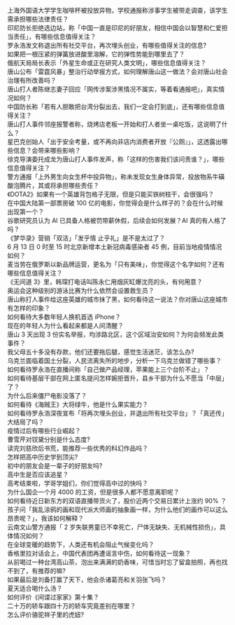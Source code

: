上海外国语大学学生咖啡杯被投放异物，学校通报称涉事学生被带走调查，该学生需承担哪些法律责任？  
印尼防长拒绝选边站，称「中国一直是印尼的好朋友，相信中国会以智慧和仁爱担当责任」，有哪些信息值得关注？  
罗永浩发文称退出所有社交平台，再次埋头创业，有哪些值得关注的信息?  
如果把一根压紧的弹簧放进酸里溶解，它的弹性势能到哪里去了？  
俄航天局局长表示「外星生命或正在研究人类文明」，哪些信息值得关注？  
唐山公布「雷霆风暴」整治行动举报方式，如何理解唐山这一做法？会对唐山社会治理有所改善吗？  
唐山打人者陈继志妻子回应「网传涉案涉黑情况不属实，等着看通报吧」，真实情况如何？  
中国防长称「若有人胆敢把台湾分裂出去，我们一定会打到底」，还有哪些信息值得关注？  
唐山打人事件邻座报警者称，烧烤店老板一开始和打人者坐一桌吃饭，这说明了什么？  
星巴克创始人「出于安全考量，或不再向非店内消费者开放『公厕』」，这透露出哪些信息？会带来哪些影响？  
徐克导演委托成龙为唐山打人事件发声，称「这样的伤害我们该问责谁？」，哪些信息值得关注？  
警方通报「上外男生向女生杯中投异物」，称未发现女生身体异常，投放物系牛磺酸泡腾片，其或将承担哪些责任？  
《DOTA2》如果有一个英雄背包格子无限，但是只能买铁树枝干，会很强吗？  
在中国大陆第一部票房破 100 亿的电影，你觉得会是什么样子的？会在什么时候出现第一个？  
谷歌研究员认为 AI 已具备人格被罚带薪休假，后续会如何发展？AI 真的有人格了吗？  
《梦华录》营销「双洁」「发乎情 止乎礼」是不是太过了？  
6 月 13 日 0 时至 15 时北京新增本土新冠病毒感染者 45 例，目前当地疫情情况如何？  
麦当劳在俄罗斯以新品牌运营，更名为「只有美味」，你觉得这个名字如何？还有哪些信息值得关注？  
《无间道 3》里，韩琛打电话叫陈永仁用烟灰缸爆沈亮的头，有何用意？  
奥运会这种级别的游泳比赛为什么依然会设置救生员？  
唐山称打人事件给这座英雄的城市抹了黑，如何看待这一说法？你对唐山这座城市有怎样的印象？  
如何看待大多数年轻人换机首选 iPhone？  
现在的年轻人为什么看起来都是人间清醒？  
唐山 3 天出现 3 份实名举报，均涉路北区，这个区域治安如何？为何会频发此类事件？  
我父母五十多没有存款，他们还要拖后腿，感觉生活迷茫，该怎么办?  
乌克兰面临着国土分裂，人民流离失所的地步，分析一下乌克兰做错了哪些事？  
如何看待罗永浩在直播间称「自己做产品经理，苹果能上三个台阶不止」？  
如何看待基层干部在网上匿名提问怎样婉拒晋升，县乡干部为什么不愿当「中层」了？  
为什么后来僵尸电影没落了？  
如何看待《海贼王》大将绿牛，他是什么果实能力？  
如何看待罗永浩深夜宣布「将再次埋头创业，并退出所有社交平台」？「真还传」大结局了吗？  
疫情过后有哪些行业崛起？  
曹雪芹对钗黛分别是什么态度?  
读完刘慈欣后书荒，能推荐一些优秀的科幻作品吗？  
怎样把高中历史学到顶尖?  
初中的朋友会是一辈子的好朋友吗?  
高中生是否应该追星？  
高考结束啦，学哥学姐们，你们觉得高中过的快吗？  
为什么国企一个月 4000 的工资，但是很多人都不愿意离职呢？  
如何看待近日新东方的双语直播带货火了，股价近两个交易日累计上涨约 90% ？  
孩子问「我乱涂鸦的画和现代派大师画的抽象画一样，为什么他们的画作可以这么昂贵呢？」，我该如何解释？  
云南文山警方通报「 2 岁失联男童已不幸死亡，尸体无缺失、无机械性损伤」，具体情况如何？  
在全球变暖的趋势下，人类还有机会阻止气候变化吗？  
香格里拉对话会上，中国代表团再遭谣言中伤，如何看待这一现象？  
从前喝过一种台湾高山茶，泡出来满满的奶香味，可惜当时忘了留盒拍照，再也找不到了，有推荐的嘛?  
如果最后是刘备打赢了天下，他会杀诸葛亮和关羽张飞吗？  
夏天适合喝什么汤？  
如何评价《间谍过家家》第十集？  
二十万的轿车跟四十万的轿车究竟差别在哪里？  
怎么评价骆驼祥子里的虎妞?  
